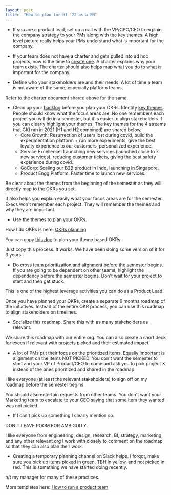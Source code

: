 ```yaml
---
layout: post
title:  "How to plan for H1 '22 as a PM"
---
```


- If you are a product lead, set up a call with the VP/CPO/CEO to explain the company strategy to your PMs along with the key themes. A high level picture really helps your PMs understand what is important for the company.

- If your team does not have a charter and gets pulled into ad hoc projects, now is the time to [create one](https://docs.google.com/document/d/1Ssdq_GLyPFsxITzRfRR6aV3JErB3_VFsBhUmOj_4H0M/edit?usp=sharing). A charter explains why your team exists. The charter should also helps map what you do to what is important for the company.

- Define who your stakeholders are and their needs. A lot of time a team is not aware of the same, especially platform teams.

Refer to the charter document shared above for the same.

- Clean up your [backlog](https://docs.google.com/spreadsheets/d/1FbGVvFG4bPkazM-7AJb4Ukjv7X4Ho8oZStT1lJX23sI/edit?usp=sharing) before you plan your OKRs. Identify [key themes](https://docs.google.com/spreadsheets/d/1FbGVvFG4bPkazM-7AJb4Ukjv7X4Ho8oZStT1lJX23sI/edit?usp=sharing). People should know what the focus areas are. No one remembers each project you will do in a semester, but it is easier to align stakeholders if you can clearly highlight your themes. The key themes for the 4 streams that GKI ran in 2021 (H1 and H2 combined) are shared below.
  - Core Growth: Resurrection of users lost during covid, build the experimentation platform + run more experiments, give the best loyalty experience to our customers, personalized experience.
  - Service Excellence: Launching new services (launched close to 7 new services), reducing customer tickets, giving the best safety experience during covid.
  - GoCorp: Scaling our B2B product in Indo, launching in Singapore.
  - Product Engg Platform: Faster time to launch new services.

Be clear about the themes from the beginning of the semester as they will directly map to the OKRs you set.

It also helps you explain easily what your focus areas are for the semester. Execs won't remember each project. They will remember the themes and why they are important.

- Use the themes to plan your OKRs.

How I do OKRs is here: [OKRs planning](https://manassaloi.com/2021/07/04/okrs-planning-evolution.html)

You can copy [this doc](https://docs.google.com/document/d/1DszNh1PTsSfYaO7o7tiIftSqaLjorrB5RQqptGlwcZ8/edit?usp=sharing) to plan your theme based OKRs.

Just copy this process. It works. We have been doing some version of it for 3 years.

- Do [cross team prioritization and alignment](https://docs.google.com/spreadsheets/d/1WFl2ti233N3qelwGcKM04rIAinW2sFzJjrqjmribrRI/edit?usp=sharing) before the semester begins. If you are going to be dependent on other teams, highlight the dependency before the semester begins. Don't wait for your project to start and then get stuck.

This is one of the highest leverage activities you can do as a Product Lead.

Once you have planned your OKRs, create a separate 6 months roadmap of the initiatives. Instead of the entire OKR process, you can use this roadmap to align stakeholders on timelines.

- Socialize this roadmap. Share this with as many stakeholders as relevant.

We share this roadmap with our entire org. You can also create a short deck for execs if relevant with projects picked and their estimated impact.

- A lot of PMs put their focus on the prioritized items. Equally important is alignment on the items NOT PICKED. You don't want the semester to start and your VP of Product/CEO to come and ask you to pick project X instead of the ones prioritized and shared in the roadmap.

I like everyone (at least the relevant stakeholders) to sign off on my roadmap before the semester begins.

You should also entertain requests from other teams. You don't want your Marketing team to escalate to your CEO saying that some item they wanted was not picked.

- If I can't pick up something I clearly mention so.

DON'T LEAVE ROOM FOR AMBIGUITY.

I like everyone from engineering, design, research, BI, strategy, marketing, and any other relevant org I work with closely to comment on the roadmap so that they can also plan their work.

- Creating a temporary planning channel on Slack helps. I forgot, make sure you pick up items picked in green, TBH in yellow, and not picked in red. This is something we have started doing recently.

h/t my manager for many of these practices.

More templates here: [How to run a product team](https://manassaloi.com/2020/03/23/running-product-team.html)

